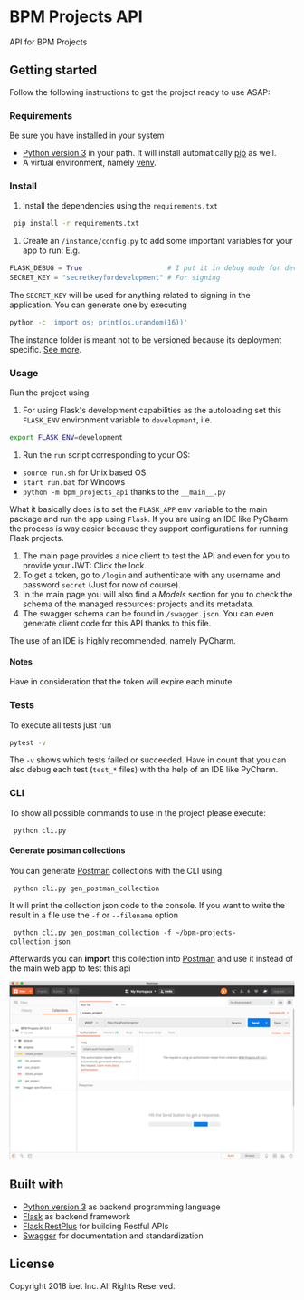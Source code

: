 BPM Projects API
================

API for BPM Projects

## Getting started
Follow the following instructions to get the project ready to use ASAP:

### Requirements
Be sure you have installed in your system

- [Python version 3](https://www.python.org/download/releases/3.0/) in your path. It will install
automatically [pip](https://pip.pypa.io/en/stable/) as well.
- A virtual environment, namely [venv](https://docs.python.org/3/library/venv.html).

### Install

1. Install the dependencies using the `requirements.txt`

```bash
 pip install -r requirements.txt
```

1. Create an `/instance/config.py` to add some important variables for your app to run:
E.g.
```python
FLASK_DEBUG = True                     # I put it in debug mode for development
SECRET_KEY = "secretkeyfordevelopment" # For signing
```
The `SECRET_KEY` will be used for anything related to signing in the application. You can 
generate one by executing

```bash
python -c 'import os; print(os.urandom(16))'
```

The instance folder is meant not to be versioned because its deployment specific. 
[See more](http://flask.pocoo.org/docs/0.12/config/#instance-folders).


### Usage

Run the project using 

1. For using Flask's development capabilities as the autoloading set this `FLASK_ENV` environment variable
to `development`, i.e.

```bash
export FLASK_ENV=development
```

1. Run the `run` script corresponding to your OS:

* `source run.sh` for Unix based OS
* `start run.bat` for Windows
*  `python -m bpm_projects_api` thanks to the `__main__.py`

What it basically does is to set the `FLASK_APP` env variable to the main package and run the app using `Flask`.
If you are using an IDE like PyCharm the process is way easier because they support configurations for running Flask projects.

1. The main page provides a nice client to test the API and even  for you to provide your JWT: 
   Click the lock.
1. To get a token, go to `/login` and authenticate with any username and password `secret` (Just for now of course).
1. In the main page you will also find a *Models* section for you to check the schema of the managed resources:
   projects and its metadata.
1. The swagger schema can be found in `/swagger.json`. You can even generate client code for this API thanks to
   this file.  

The use of an IDE is highly recommended, namely PyCharm.

#### Notes
Have in consideration that the token will expire each minute.

### Tests

To execute all tests just run

```bash
pytest -v
```
The `-v` shows which tests failed or succeeded.
Have in count that you can also debug each test (`test_*` files) with the help of an IDE like PyCharm.

### CLI

To show all possible commands to use in the project please execute:

```
 python cli.py
```

#### Generate postman collections
You can generate [Postman][postman_app] collections with the CLI using

```
 python cli.py gen_postman_collection
```
It will print the collection json code to the console. If you want to write the result in a file use the `-f` or
`--filename` option

```
 python cli.py gen_postman_collection -f ~/bpm-projects-collection.json
```

Afterwards you can **import** this collection into [Postman][postman_app] and use it instead of the main web app to 
test this api

<a href="">
  <img src="img/bpm-projects-postman-collection.png" title="After the postman collection is imported" />
</a>

## Built with
- [Python version 3](https://www.python.org/download/releases/3.0/) as backend programming language
- [Flask](http://flask.pocoo.org/) as backend framework
- [Flask RestPlus](https://flask-restplus.readthedocs.io/en/stable/) for building Restful APIs
- [Swagger](https://swagger.io/) for documentation and standardization 


## License

Copyright 2018 ioet Inc. All Rights Reserved.

[postman_app]: https://www.getpostman.com/apps